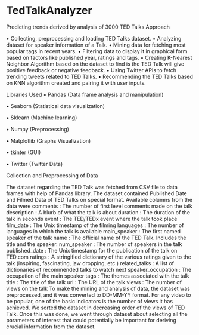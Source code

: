 # TedTalkAnalyzer
Predicting trends derived by analysis of 3000 TED Talks
Approach

•	Collecting, preprocessing and loading TED Talks dataset.
•	Analyzing dataset for speaker information of a Talk.
•	Mining data for fetching most popular tags in recent years.
•	Filtering data to display it in graphical form based on factors like published year, ratings and tags.
•	Creating K-Nearest Neighbor Algorithm based on the dataset to find is the TED Talk will give positive feedback or negative feedback. 
•	Using Twitter APIs to fetch trending tweets related to TED Talks.
•	Recommending the TED Talks based on KNN algorithm created and pairing it with user inputs.

Libraries Used
•	Pandas (Data frame analysis and manipulation)

•	Seaborn (Statistical data visualization)

•	Sklearn (Machine learning)

•	Numpy (Preprocessing)

•	Matplotlib (Graphs Visualization)

•	tkinter (GUI)


•	Twitter (Twitter Data)

Collection and Preprocessing of Data

The dataset regarding the TED Talk was fetched from CSV file to data frames with help of Pandas library. The dataset contained Published Date and Filmed Data of TED Talks on special format. Available columns from the data were
comments : The number of first level comments made on the talk
description : A blurb of what the talk is about
duration : The duration of the talk in seconds
event : The TED/TEDx event where the talk took place
film_date : The Unix timestamp of the filming
languages : The number of languages in which the talk is available
main_speaker : The first named speaker of the talk
name : The official name of the TED Talk. Includes the title and the speaker.
num_speaker : The number of speakers in the talk
published_date : The Unix timestamp for the publication of the talk on TED.com
ratings : A stringified dictionary of the various ratings given to the talk (inspiring, fascinating, jaw dropping, etc.)
related_talks : A list of dictionaries of recommended talks to watch next
speaker_occupation : The occupation of the main speaker
tags : The themes associated with the talk
title : The title of the talk
url : The URL of the talk
views : The number of views on the talk
To make the mining and analysis of data, the dataset was preprocessed, and it was converted to DD-MM-YY format. For any video to be popular, one of the basic indicators is the number of views it has achieved. We sorted the dataset in decreasing order of the views of TED Talk. Once this was done, we went through dataset about selecting all the parameters of interest that could potentially be important for deriving crucial information from the dataset.
